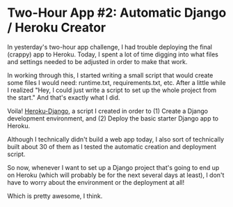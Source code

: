 # Two-Hour App #2: Automatic Django / Heroku Creator

In yesterday's two-hour app challenge, I had trouble deploying the final (crappy) app to Heroku. Today, I spent a lot of time digging into what files and settings needed to be adjusted in order to make that work.

In working through this, I started writing a small script that would create some files I would need: runtime.txt, requirements.txt, etc. After a little while I realized "Hey, I could just write a script to set up the whole project from the start." And that's exactly what I did.

Voila! [Heroku-Django](https://github.com/stevenrouk/heroku-django), a script I created in order to (1) Create a Django development environment, and (2) Deploy the basic starter Django app to Heroku.

Although I technically didn't build a web app today, I also sort of technically built about 30 of them as I tested the automatic creation and deployment script.

So now, whenever I want to set up a Django project that's going to end up on Heroku (which will probably be for the next several days at least), I don't have to worry about the environment or the deployment at all!

Which is pretty awesome, I think.
